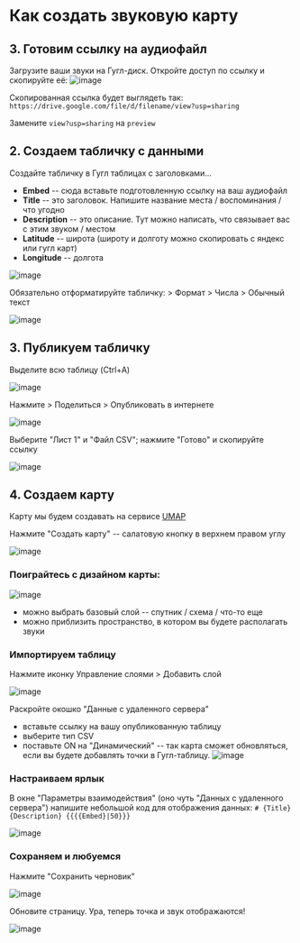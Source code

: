 # Как создать звуковую карту
## 3. Готовим ссылку на аудиофайл
Загрузите ваши звуки на Гугл-диск. Откройте доступ по ссылку и скопируйте её:
![image](https://github.com/user-attachments/assets/5fb7febf-e1e6-4412-b2ea-da78406b821b)

Скопированная ссылка будет выглядеть так: 
`https://drive.google.com/file/d/filename/view?usp=sharing`

Замените `view?usp=sharing` на `preview`

## 2. Создаем табличку с данными 
Создайте табличку в Гугл таблицах с заголовками...
* **Embed** -- сюда вставьте подготовленную ссылку на ваш аудиофайл
* **Title** -- это заголовок. Напишите название места / воспоминания / что угодно
* **Description** -- это описание. Тут можно написать, что связывает вас с этим звуком / местом
* **Latitude** -- широта (широту и долготу можно скопировать с яндекс или гугл карт)
* **Longitude** -- долгота
  
![image](https://github.com/user-attachments/assets/13d7a93c-8e43-4dbe-86de-1ae389cd4390)

Обязательно отформатируйте табличку: > Формат > Числа > Обычный текст

![image](https://github.com/user-attachments/assets/4d1e81f2-8ba0-4e7b-9a26-3c2a2dfaae28)

## 3. Публикуем табличку
Выделите всю таблицу (Ctrl+A)

![image](https://github.com/user-attachments/assets/2330c567-976b-450c-8237-1e3cc2c58686)

Нажмите > Поделиться > Опубликовать в интернете

![image](https://github.com/user-attachments/assets/71b8c4d3-0f5b-4bed-a938-c537f07d0bef)

Выберите "Лист 1" и "Файл CSV"; нажмите "Готово" и скопируйте ссылку 

![image](https://github.com/user-attachments/assets/b5c7566d-19fc-44ec-99a3-414af9681a2d)

## 4. Создаем карту
Карту мы будем создавать на сервисе [UMAP](https://umap.openstreetmap.fr/ru/)

Нажмите "Создать карту" -- салатовую кнопку в верхнем правом углу

![image](https://github.com/user-attachments/assets/7fe8a5c5-5b00-4804-9596-0bfa9e0ca9ea)

### Поиграйтесь с дизайном карты: 

![image](https://github.com/user-attachments/assets/372a668e-ee52-45dc-b4b4-3ea0a33216bb)
* можно выбрать базовый слой -- спутник / схема / что-то еще
* можно приблизить пространство, в котором вы будете располагать звуки

### Импортируем таблицу 
Нажмите иконку Управление слоями > Добавить слой 

![image](https://github.com/user-attachments/assets/341b9077-54a7-4925-9237-912a975e35fd)

Раскройте окошко "Данные с удаленного сервера"
* вставьте ссылку на вашу опубликованную таблицу
* выберите тип CSV
* поставьте ON на "Динамический" -- так карта сможет обновляться, если вы будете добавлять точки в Гугл-таблицу. 
![image](https://github.com/user-attachments/assets/24eb5013-1623-4314-8e62-fc3bb57b9393)

### Настраиваем ярлык
В окне "Параметры взаимодействия" (оно чуть "Данных с удаленного сервера") напишите небольшой код для отображения данных: 
`# {Title}
{Description}
{{{{Embed}|50}}}`

![image](https://github.com/user-attachments/assets/a7d8bbd9-4242-4c3b-b737-cc669879964f)


### Сохраняем и любуемся
Нажмите "Сохранить черновик" 

![image](https://github.com/user-attachments/assets/254974a2-227b-4b26-b4a8-276edc36f5b0)

Обновите страницу. Ура, теперь точка и звук отображаются! 

![image](https://github.com/user-attachments/assets/89097ba8-6b59-40c0-94e1-7c0746849181)

